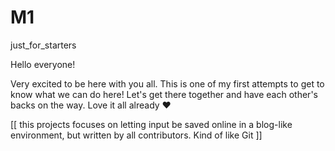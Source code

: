 # M1
just_for_starters

Hello everyone!

Very excited to be here with you all.
This is one of my first attempts to get to know what we can do here!
Let's get there together and have each other's backs on the way. Love it all already ♥

[[ this projects focuses on letting input be saved online in a blog-like environment, but written by all contributors. Kind of like Git ]]
